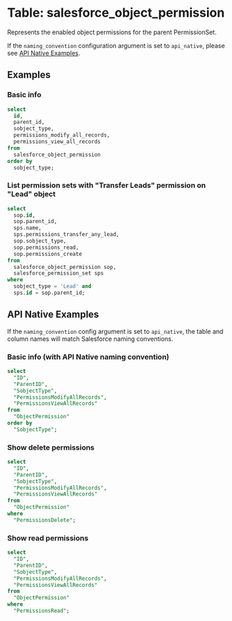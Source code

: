 # Table: salesforce_object_permission

Represents the enabled object permissions for the parent PermissionSet.

If the `naming_convention` configuration argument is set to `api_native`, please see [API Native Examples](https://hub.steampipe.io/plugins/turbot/salesforce/tables/salesforce_object_permission#api_native_examples).

## Examples

### Basic info

```sql
select
  id,
  parent_id,
  sobject_type,
  permissions_modify_all_records,
  permissions_view_all_records
from
  salesforce_object_permission
order by
  sobject_type;
```

### List permission sets with "Transfer Leads" permission on "Lead" object

```sql
select
  sop.id,
  sop.parent_id,
  sps.name,
  sps.permissions_transfer_any_lead,
  sop.sobject_type,
  sop.permissions_read,
  sop.permissions_create
from
  salesforce_object_permission sop,
  salesforce_permission_set sps
where
  sobject_type = 'Lead' and
  sps.id = sop.parent_id;
```

## API Native Examples

If the `naming_convention` config argument is set to `api_native`, the table and column names will match Salesforce naming conventions.

### Basic info (with API Native naming convention)

```sql
select
  "ID",
  "ParentID",
  "SobjectType",
  "PermissionsModifyAllRecords",
  "PermissionsViewAllRecords"
from
  "ObjectPermission"
order by
  "SobjectType";
```

### Show delete permissions

```sql
select
  "ID",
  "ParentID",
  "SobjectType",
  "PermissionsModifyAllRecords",
  "PermissionsViewAllRecords"
from
  "ObjectPermission"
where
  "PermissionsDelete";
```

### Show read permissions

```sql
select
  "ID",
  "ParentID",
  "SobjectType",
  "PermissionsModifyAllRecords",
  "PermissionsViewAllRecords"
from
  "ObjectPermission"
where
  "PermissionsRead";
```
